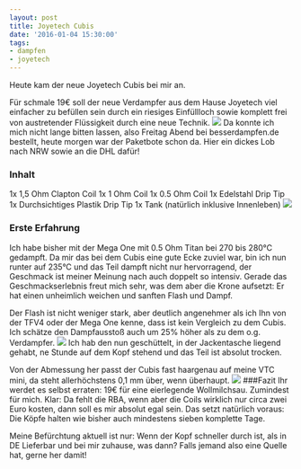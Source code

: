 ```yaml
---
layout: post
title: Joyetech Cubis
date: '2016-01-04 15:30:00'
tags:
- dampfen
- joyetech
---
```


Heute kam der neue Joyetech Cubis bei mir an. 

Für schmale 19€ soll der neue Verdampfer aus dem Hause Joyetech viel einfacher zu befüllen sein durch ein riesiges Einfüllloch sowie komplett frei von austretender Flüssigkeit durch eine neue Technik.
![](/content/images/2016/01/Photo-2016-01-04-13-19-08_0083.png)
Da konnte ich mich nicht lange bitten lassen, also Freitag Abend bei besserdampfen.de bestellt, heute morgen war der Paketbote schon da. Hier ein dickes Lob nach NRW sowie an die DHL dafür!

### Inhalt
1x 1,5 Ohm Clapton Coil
1x 1 Ohm Coil
1x 0.5 Ohm Coil
1x Edelstahl Drip Tip
1x Durchsichtiges Plastik Drip Tip
1x Tank (natürlich inklusive Innenleben)
![](/content/images/2016/01/Photo-2016-01-04-13-19-40_0084.JPG)
### Erste Erfahrung
Ich habe bisher mit der Mega One mit 0.5 Ohm Titan bei 270 bis 280°C gedampft. Da mir das bei dem Cubis eine gute Ecke zuviel war, bin ich nun runter auf 235°C und das Teil dampft nicht nur hervorragend, der Geschmack ist meiner Meinung nach auch doppelt so intensiv.
Gerade das Geschmackserlebnis freut mich sehr, was dem aber die Krone aufsetzt: 
Er hat einen unheimlich weichen und sanften Flash und Dampf.

Der Flash ist nicht weniger stark, aber deutlich angenehmer als ich Ihn von der TFV4 oder der Mega One kenne, dass ist kein Vergleich zu dem Cubis. Ich schätze den Dampfausstoß auch um 25% höher als zu dem o.g. Verdampfer.
![](/content/images/2016/01/Photo-2016-01-04-13-20-02_0085-1.JPG)
Ich hab den nun geschüttelt, in der Jackentasche liegend gehabt, ne Stunde auf dem Kopf stehend und das Teil ist absolut trocken.

Von der Abmessung her passt der Cubis fast haargenau auf meine VTC mini, da steht allerhöchstens 0,1 mm über, wenn überhaupt.
![](/content/images/2016/01/Photo-2016-01-04-13-20-51_0087.JPG)
###Fazit
Ihr werdet es selbst erraten: 19€ für eine eierlegende Wollmilchsau. Zumindest für mich. Klar: Da fehlt die RBA, wenn aber die Coils wirklich nur circa zwei Euro kosten, dann soll es mir absolut egal sein. Das setzt natürlich voraus: Die Köpfe halten wie bisher auch mindestens sieben komplette Tage.

Meine Befürchtung aktuell ist nur: Wenn der Kopf schneller durch ist, als in DE Lieferbar und bei mir zuhause, was dann? Falls jemand also eine Quelle hat, gerne her damit!
